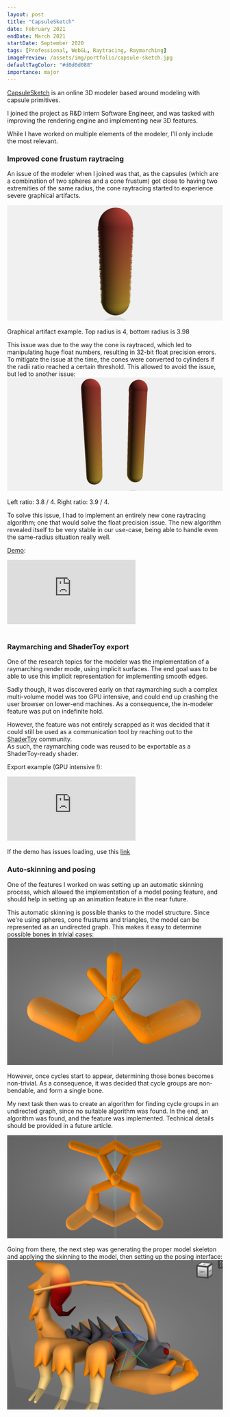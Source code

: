 ```yaml
---
layout: post
title: "CapsuleSketch"
date: February 2021
endDate: March 2021
startDate: September 2020
tags: [Professional, WebGL, Raytracing, Raymarching]
imagePreview: /assets/img/portfolio/capsule-sketch.jpg
defaultTagColor: "#d0d0d088"
importance: major
---
```


[CapsuleSketch](https://capsulesketch.org/) is an online 3D modeler based around modeling with 
capsule primitives.

I joined the project as R&D intern Software Engineer, and was tasked with improving the rendering engine 
and implementing new 3D features.

While I have worked on multiple elements of the modeler, I'll only include the most relevant.


### Improved cone frustum raytracing

An issue of the modeler when I joined was that, as the capsules (which are a combination of two 
spheres and a cone frustum) got close to having two extremities of the same radius, the cone 
raytracing started to experience severe graphical artifacts.

![Graphical artifacts](/assets/img/portfolio/capsule-sketch/cone-artifact.png)
<p class="font-italic text-center">
  Graphical artifact example. Top radius is 4, bottom radius is 3.98
</p>

This issue was due to the way the cone is raytraced, which led to manipulating huge float numbers, 
resulting in 32-bit float precision errors. <br>
To mitigate the issue at the time, the cones were converted to cylinders if the radii ratio reached a
certain threshold. This allowed to avoid the issue, but led to another issue:
![Cylinder issue](/assets/img/portfolio/capsule-sketch/cylinder-issue.png)
<p class="font-italic text-center ">
  Left ratio: 3.8 / 4. Right ratio: 3.9 / 4.
</p>

To solve this issue, I had to implement an entirely new cone raytracing algorithm; one that would 
solve the float precision issue. The new algorithm revealed itself to be very stable in our use-case,
being able to handle even the same-radius situation really well.

[Demo](https://www.shadertoy.com/view/WddcDf):
<div class="ratio ratio-16x9" style="max-width: 640px;">
    <iframe frameborder="0" src="https://www.shadertoy.com/embed/WddcDf?gui=true&t=10&paused=true&muted=false" allowfullscreen></iframe>
</div>
<br>

### Raymarching and ShaderToy export

One of the research topics for the modeler was the implementation of a raymarching render mode, using 
implicit surfaces. The end goal was to be able to use this implicit representation for implementing 
smooth edges.

Sadly though, it was discovered early on that raymarching such a complex multi-volume model was too 
GPU intensive, and could end up crashing the user browser on lower-end machines. As a consequence, 
the in-modeler feature was put on indefinite hold.

However, the feature was not entirely scrapped as it was decided that it could still be used as a 
communication tool by reaching out to the [ShaderToy](https://www.shadertoy.com) community. <br>
As such, the raymarching code was reused to be exportable as a ShaderToy-ready shader.

Export example (GPU intensive !):
<div class="ratio ratio-16x9" style="max-width: 640px;">
    <iframe frameborder="0" src="https://www.shadertoy.com/embed/3d3fRf?gui=true&t=10&paused=true&muted=false" allowfullscreen></iframe>
</div>

If the demo has issues loading, use this [link](https://www.shadertoy.com/view/3d3fRf)


### Auto-skinning and posing

One of the features I worked on was setting up an automatic skinning process, which allowed the
implementation of a model posing feature, and should help in setting up an animation feature in the
near future.

This automatic skinning is possible thanks to the model structure. Since we're using spheres, cone 
frustums and triangles, the model can be represented as an undirected graph. This makes it easy to determine 
possible bones in trivial cases:
![Trivial skinning](/assets/img/portfolio/capsule-sketch/trivial-skinning.png)

However, once cycles start to appear, determining those bones becomes non-trivial. As a consequence, 
it was decided that cycle groups are non-bendable, and form a single bone. 

My next task then was to create an algorithm for finding cycle groups in an undirected graph, since
no suitable algorithm was found. In the end, an algorithm was found, and the feature was implemented.
Technical details should be provided in a future article.

![Cycle groups skinning](/assets/img/portfolio/capsule-sketch/cycle-groups-skinning.png)

Going from there, the next step was generating the proper model skeleton and applying the skinning to 
the model, then setting up the posing interface:
![Posing](/assets/img/portfolio/capsule-sketch/posing.png)

